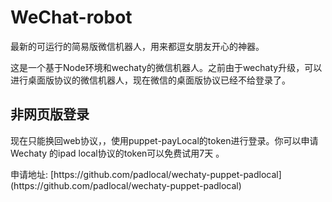 # WeChat-robot
最新的可运行的简易版微信机器人，用来都逗女朋友开心的神器。
<p>
这是一个基于Node环境和wechaty的微信机器人。之前由于wechaty升级，可以进行桌面版协议的微信机器人，现在微信的桌面版协议已经不给登录了。
</p>
<h2>非网页版登录</h2>
<p>现在只能换回web协议，，使用puppet-payLocal的token进行登录。你可以申请Wechaty 的ipad local协议的token可以免费试用7天 。</p>
申请地址: [https://github.com/padlocal/wechaty-puppet-padlocal] (https://github.com/padlocal/wechaty-puppet-padlocal)





